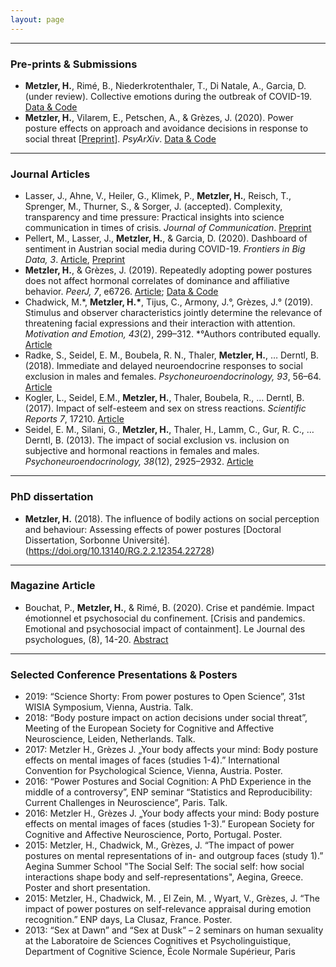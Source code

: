 ```yaml
---
layout: page
---
```


___


### Pre-prints & Submissions

* **Metzler, H.**, Rimé, B., Niederkrotenthaler, T., Di Natale, A., Garcia, D. (under review). Collective emotions during the outbreak of COVID-19.  [Data & Code](https://osf.io/736kc/)
* **Metzler, H.**, Vilarem, E., Petschen, A., & Grèzes, J. (2020). Power posture effects on approach and avoidance decisions in response to social threat \[[Preprint](https://doi.org/10.31234/osf.io/t8mhw)\]. *PsyArXiv*. [Data & Code](https://osf.io/q8s3w)

___

### Journal Articles

* Lasser, J., Ahne, V., Heiler, G., Klimek, P., **Metzler, H.**, Reisch, T., Sprenger, M., Thurner, S., & Sorger, J. (accepted). Complexity, transparency and time pressure: Practical insights into science communication in times of crisis. *Journal of Communication*. [Preprint](https://osf.io/preprints/socarxiv/ytxrp/)
* Pellert, M., Lasser, J., **Metzler, H.**, & Garcia, D. (2020). Dashboard of sentiment in Austrian social media during COVID-19. *Frontiers in Big Data, 3*. [Article](https://doi.org/10.3389/fdata.2020.00032), [Preprint](http://arxiv.org/abs/2006.11158)
* **Metzler, H.**, & Grèzes, J. (2019). Repeatedly adopting power postures does not affect hormonal correlates of dominance and affiliative behavior. *PeerJ, 7*, e6726. [Article](https://doi.org/10.7717/peerj.6726); [Data & Code](https://osf.io/3nrsy/)
* Chadwick, M.\*, __Metzler, H.\*__, Tijus, C., Armony, J.°, Grèzes, J.° (2019). Stimulus and observer characteristics jointly determine the relevance of threatening facial expressions and their interaction with attention. *Motivation and Emotion, 43*(2), 299–312. \*°Authors contributed equally. [Article](https://link.springer.com/article/10.1007/s11031-018-9730-2)
* Radke, S., Seidel, E. M., Boubela, R. N., Thaler, **Metzler, H.**, … Derntl, B. (2018). Immediate and delayed neuroendocrine responses to social exclusion in males and females. *Psychoneuroendocrinology, 93*, 56–64. [Article](https://doi.org/10.1016/j.psyneuen.2018.04.005)
* Kogler, L., Seidel, E.M., **Metzler, H.**, Thaler, Boubela, R., … Derntl, B. (2017). Impact of self-esteem and sex on stress reactions. *Scientific Reports 7*, 17210. [Article](https://doi.org/10.1038/s41598-017-17485-w)
* Seidel, E. M., Silani, G., **Metzler, H.**, Thaler, H., Lamm, C., Gur, R. C., … Derntl, B. (2013). The impact of social exclusion vs. inclusion on subjective and hormonal reactions in females and males. *Psychoneuroendocrinology, 38*(12), 2925–2932. [Article](https://doi.org/10.1016/j.psyneuen.2013.07.021)

___

### PhD dissertation

* **Metzler, H.** (2018). The influence of bodily actions on social perception and behaviour: Assessing effects of power postures [Doctoral Dissertation, Sorbonne Université]. (https://doi.org/10.13140/RG.2.2.12354.22728)

___

### Magazine Article

* Bouchat, P., **Metzler, H.**, & Rimé, B. (2020). Crise et pandémie. Impact émotionnel et psychosocial du confinement. [Crisis and pandemics. Emotional and psychosocial impact of containment]. Le Journal des psychologues, (8), 14-20. [Abstract](https://www.cairn.info/revue-le-journal-des-psychologues-2020-8-page-14.htm#)

___

### Selected Conference Presentations & Posters

* 2019: “Science Shorty: From power postures to Open Science”, 31st WISIA Symposium, Vienna, Austria. Talk.
* 2018: “Body posture impact on action decisions under social threat”, Meeting of the European Society for Cognitive and Affective Neuroscience, Leiden, Netherlands. Talk. 
* 2017: Metzler H., Grèzes J. „Your body affects your mind: Body posture effects on mental images of faces (studies 1-4).” International Convention for Psychological Science, Vienna, Austria. Poster. 
* 2016: “Power Postures and Social Cognition: A PhD Experience in the middle of a controversy”, ENP seminar “Statistics and Reproducibility: Current Challenges in Neuroscience”, Paris. Talk.
* 2016: Metzler H., Grèzes J. „Your body affects your mind: Body posture effects on mental images of faces (studies 1-3).” European Society for Cognitive and Affective Neuroscience, Porto, Portugal. Poster.
* 2015: Metzler, H., Chadwick, M., Grèzes, J. “The impact of power postures on mental representations of in- and outgroup faces (study 1).” Aegina Summer School "The Social Self: The social self: how social interactions shape body and self-representations", Aegina, Greece. Poster and short presentation.
* 2015: Metzler, H., Chadwick, M. , El Zein, M. , Wyart, V., Grèzes, J. “The impact of power postures on self-relevance appraisal during emotion recognition.” ENP days, La Clusaz, France. Poster.
* 2013: “Sex at Dawn” and “Sex at Dusk” – 2 seminars on human sexuality at the Laboratoire de Sciences Cognitives et Psycholinguistique, Department of Cognitive Science, École Normale Supérieur, Paris 


